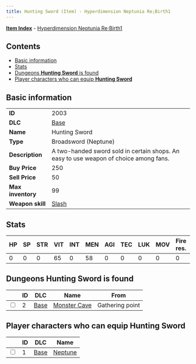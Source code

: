```yaml
---
title: Hunting Sword (Item) - Hyperdimension Neptunia Re;Birth1
---
```


[**Item Index**](/neptunia/rb1/item/index.html) - [Hyperdimension Neptunia Re;Birth1](/neptunia/rb1)

## Contents

- [Basic information](#basic-information)
- [Stats](#stats)
- [Dungeons **Hunting Sword** is found](#dungeons-hunting-sword-is-found)
- [Player characters who can equip **Hunting Sword**](#player-characters-who-can-equip-hunting-sword)
## Basic information

|   |   |
| -- | -- |
| **ID** | 2003 |
| **DLC** | [Base](/neptunia/rb1/dlc/1-base.html) |
| **Name** | Hunting Sword |
| **Type** | Broadsword (Neptune) |
| **Description** | A two-handed sword sold in certain shops. An easy to use weapon of choice among fans. |
| **Buy Price** | 250 |
| **Sell Price** | 50 |
| **Max inventory** | 99 |
| **Weapon skill** | [Slash](/neptunia/rb1/skill/1-2-slash.html) |


## Stats

| HP | SP | STR | VIT | INT | MEN | AGI | TEC | LUK | MOV | Fire res. | Ice res. | Wind res. | Lightning res. |
| -- | -- | --- | --- | --- | --- | --- | --- | --- | --- | --------- | -------- | --------- | -------------- |
| 0 | 0 | 0 | 65 | 0 | 58 | 0 | 0 | 0 | 0 | 0 | 0 | 0 | 0 |


## Dungeons **Hunting Sword** is found

|    | ID | DLC | Name | From |
| -- | -- | --- | ---- | ---- |
| <input type="checkbox" id="rb1-dungeon-1-2" class="trackbox" /> | 2 | [Base](/neptunia/rb1/dlc/1-base.html) | [Monster Cave](/neptunia/rb1/dungeon/1-2-monster-cave.html) | Gathering point |


## Player characters who can equip **Hunting Sword**

|    | ID | DLC | Name |
| -- | -- | --- | ---- |
| <input type="checkbox" id="rb1-player-1-1" class="trackbox" /> | 1 | [Base](/neptunia/rb1/dlc/1-base.html) | [Neptune](/neptunia/rb1/player/1-1-neptune.html) |
